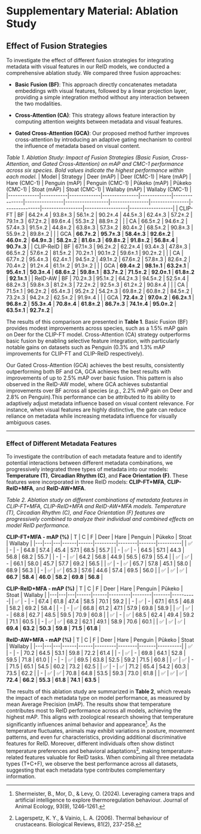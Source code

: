 # Supplementary Material: Ablation Study
## **Effect of Fusion Strategies**
To investigate the effect of different fusion strategies for integrating metadata with visual features in our ReID models, we conducted a comprehensive ablation study. We compared three fusion approaches:

- **Basic Fusion (BF)**: This approach directly concatenates metadata embeddings with visual features, followed by a linear projection layer, providing a simple integration method without any interaction between the two modalities.

- **Cross-Attention (CA)**: This strategy allows feature interaction by computing attention weights between metadata and visual features.

- **Gated Cross-Attention (GCA)**: Our proposed method further improves cross-attention by introducing an adaptive gating mechanism to control the influence of metadata based on visual content.


*Table 1. Ablation Study: Impact of Fusion Strategies (Basic Fusion, Cross-Attention, and Gated Cross-Attention) on mAP and CMC-1 performance across six species. Bold values indicate the highest performance within each model.*
| Model      | Strategy | Deer (mAP) | Deer (CMC-1) | Hare (mAP) | Hare (CMC-1) | Penguin (mAP) | Penguin (CMC-1) | Pūkeko (mAP) | Pūkeko (CMC-1) | Stoat (mAP) | Stoat (CMC-1) | Wallaby (mAP) | Wallaby (CMC-1) |
|-------------|-----------|-------------|---------------|-------------|---------------|----------------|------------------|----------------|----------------|---------------|-----------------|------------------|------------------|
| CLIP-FT     | BF        | 64.2±.4      | 93.8±.3        | 56.1±.2      | 90.2±.4        | 44.5±.3         | 62.4±.3           | 57.2±.2         | 79.1±.3         | 67.2±.2        | 89.6±.4           | 55.3±.2           | 88.9±.2           |
|              | CA        | 66.5±.2      | 94.6±.2        | 57.4±.3      | 91.5±.2        | 44.8±.2         | 63.8±.3           | 57.3±.2         | 80.4±.2         | 68.5±.2        | 90.8±.3           | 55.9±.2           | 89.8±.2           |
|              | GCA       | **66.7±.2**  | **95.7±.3**    | **58.4±.3**  | **92.6±.2**    | **46.0±.2**     | **64.9±.3**       | **58.2±.2**     | **81.6±.3**     | **69.8±.2**    | **91.8±.2**       | **56.8±.4**       | **90.7±.3**       |
| CLIP-ReID   | BF        | 67.1±.3      | 96.2±.2        | 62.2±.4      | 93.4±.3        | 47.8±.3         | 66.5±.2           | 57.6±.2         | 81.5±.2         | 70.2±.1        | 90.1±.2           | 59.6±.1           | 90.2±.2           |
|              | CA        | 67.7±.2      | 95.4±.3        | 62.4±.1      | 94.5±.2        | 49.1±.2         | 67.6±.2           | 57.8±.3         | 82.6±.2         | 70.4±.2        | 91.2±.4           | 61.1±.2           | 91.3±.2           |
|              | GCA       | **69.4±.2**  | **98.1±.1**    | **63.2±.1**  | **95.4±.1**    | **50.3±.4**     | **68.6±.2**       | **59.8±.1**     | **83.7±.2**     | **71.5±.2**    | **92.0±.1**       | **61.8±.2**       | **92.1±.1**       |
| ReID-AW     | BF        | 70.2±.3      | 95.1±.2        | 64.2±.3      | 94.5±.2        | 52.5±.4         | 68.2±.3           | 59.8±.3         | 81.2±.3         | 72.2±.2        | 92.5±.3           | 61.2±.2           | 90.8±.4           |
|              | CA        | 71.5±.1      | 96.2±.2        | 65.4±.3      | 95.2±.2        | 54.2±.3         | 69.8±.2           | 60.8±.2         | 84.5±.2         | 73.2±.3        | 94.2±.2           | 62.5±.2           | 91.9±.4           |
|              | GCA       | **72.4±.2**  | **97.0±.2**    | **66.2±.1**  | **96.8±.2**    | **55.3±.4**     | **70.8±.4**       | **61.8±.2**     | **86.7±.3**     | **74.1±.4**    | **95.0±.2**       | **63.5±.1**       | **92.7±.2**       |


The results of this comparison are presented in **Table 1**. Basic Fusion (BF) provides modest improvements across species, such as a 1.5% mAP gain on Deer for the CLIP-FT model. Cross-Attention (CA) strategy outperforms basic fusion by enabling selective feature integration, with particularly notable gains on datasets such as Penguin (0.3% and 1.3% mAP improvements for CLIP-FT and CLIP-ReID respectively). 

Our Gated Cross-Attention (GCA) achieves the best results, consistently outperforming both BF and CA, GCA achieves the best results with improvements of up to 2.5% mAP over basic fusion. This pattern is also observed in the ReID-AW model, where GCA achieves substantial improvements over BF across all species (*e.g.*, 2.2% mAP gain on Deer and 2.8% on Penguin).This performance can be attributed to its ability to adaptively adjust metadata influence based on visual content relevance. For instance, when visual features are highly distinctive, the gate can reduce reliance on metadata while increasing metadata influence for visually ambiguous cases.

* * *

### **Effect of Different Metadata Features**
To investigate the contribution of each metadata feature and to identify potential interactions between different metadata combinations, we progressively integrated three types of metadata into our models: **Temperature (T)**, **Circadian Rhythm (C)**, and **Face Orientation (F)**. These features were incorporated in three ReID models: **CLIP-FT+MFA**, **CLIP-ReID+MFA**, and **ReID-AW+MFA**.


*Table 2. Ablation study on different combinations of metadata features in CLIP-FT+MFA, CLIP-ReID+MFA and ReID-AW+MFA models. Temperature (T), Circadian Rhythm (C), and Face Orientation (F) features are progressively combined to analyze their individual and combined effects on model ReID performance.*

**CLIP-FT+MFA - mAP (%)**
| T | C | F | Deer | Hare | Penguin | Pūkeko | Stoat | Wallaby |
|---|---|---|------|------|---------|--------|-------|----------|
| ✅ | - | - | 64.8 | 57.4 | 45.4    | 57.1   | 68.5  | 55.7     |
| - | ✅ | - | 64.5 | 57.1 | 44.3    | 56.8   | 68.2  | 55.7     |
| - | - | ✅ | 64.2 | 56.8 | 44.9    | 56.5   | 67.9  | 55.4     |
| ✅ | ✅ | - | 66.1 | 58.0 | 45.7    | 57.7   | 69.2  | 56.5     |
| ✅ | - | ✅ | 65.7 | 57.8 | 45.1    | 58.0   | 68.9  | 56.3     |
| - | ✅ | ✅ | 65.3 | 57.6 | 44.6    | 57.4   | 69.5  | 56.0     |
| ✅ | ✅ | ✅ | **66.7** | **58.4** | **46.0** | **58.2** | **69.8** | **56.8** |

**CLIP-ReID+MFA - mAP (%)**
| T | C | F | Deer | Hare | Penguin | Pūkeko | Stoat | Wallaby |
|---|---|---|------|------|---------|--------|-------|----------|
| ✅ | - | - | 67.4 | 61.8 | 47.4    | 58.5   | 70.1  | 59.2     |
| - | ✅ | - | 67.1 | 61.5 | 46.8    | 58.2   | 69.2  | 58.4     |
| - | - | ✅ | 66.8 | 61.2 | 47.1    | 57.9   | 69.8  | 58.9     |
| ✅ | ✅ | - | 68.8 | 62.7 | 48.5    | 59.5   | 70.9  | 60.8     |
| ✅ | - | ✅ | 68.5 | 62.4 | 49.4    | 59.2   | 71.1  | 60.5     |
| - | ✅ | ✅ | 68.2 | 62.1 | 49.1    | 58.9   | 70.6  | 60.1     |
| ✅ | ✅ | ✅ | **69.4** | **63.2** | **50.3** | **59.8** | **71.5** | **61.8** |

**ReID-AW+MFA - mAP (%)**
| T | C | F | Deer | Hare | Penguin | Pūkeko | Stoat | Wallaby |
|---|---|---|------|------|---------|--------|-------|----------|
| ✅ | - | - | 70.2 | 64.5 | 53.1    | 59.8   | 72.2  | 61.4     |
| - | ✅ | - | 69.8 | 64.1 | 52.8    | 59.5   | 71.8  | 61.0     |
| - | - | ✅ | 69.5 | 63.8 | 52.5    | 59.2   | 71.5  | 60.8     |
| ✅ | ✅ | - | 71.5 | 65.1 | 54.5    | 60.2   | 73.2  | 62.5     |
| ✅ | - | ✅ | 71.2 | 65.4 | 54.2    | 60.3   | 73.5  | 62.2     |
| - | ✅ | ✅ | 70.8 | 64.8 | 53.5    | 59.3   | 73.0  | 61.8     |
| ✅ | ✅ | ✅ | **72.4** | **66.2** | **55.3** | **61.8** | **74.1** | **63.5** |

The results of this ablation study are summarized in **Table 2**, which reveals the impact of each metadata type on model performance, as measured by mean Average Precision (mAP). The results show that temperature contributes most to ReID performance across all models, achieving the highest mAP. This aligns with zoological research showing that temperature significantly influences animal behavior and appearance[^1]. As the temperature fluctuates, animals may exhibit variations in posture, movement patterns, and even fur characteristics, providing additional discriminative features for ReID. Moreover, different individuals often show distinct temperature preferences and behavioral adaptations[^2], making temperature-related features valuable for ReID tasks. When combining all three metadata types (T+C+F), we observe the best performance across all datasets, suggesting that each metadata type contributes complementary information. 


[^1]: Shermeister, B., Mor, D., & Levy, O. (2024). Leveraging camera traps and artificial intelligence to explore thermoregulation behaviour. Journal of Animal Ecology, 93(9), 1246-1261.
[^2]: Lagerspetz, K. Y., & Vainio, L. A. (2006). Thermal behaviour of crustaceans. Biological Reviews, 81(2), 237-258.
